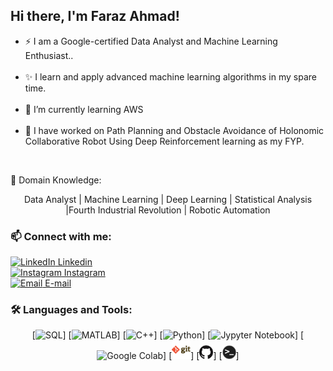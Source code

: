 
<!--<img align="center" src="https://github.com/muqadir1/muqadir1/blob/master/Assets/banner.png" />
-->
## Hi there, I'm Faraz Ahmad! 
 - ⚡ I am a Google-certified Data Analyst and Machine Learning Enthusiast.. 
 <br /><br />
- ✨  I learn and apply advanced machine learning algorithms in my spare time. 
 <br /><br />
- 🌱 I’m currently learning AWS
 <br /><br />
- 🔭 I have worked on Path Planning and Obstacle Avoidance of Holonomic Collaborative Robot Using Deep Reinforcement learning as my FYP. 
<br />

👀 Domain Knowledge:<br />
<p align="center">
   Data Analyst | Machine Learning | Deep Learning | Statistical Analysis |Fourth Industrial Revolution | Robotic Automation
<br />


### 📫 Connect with me:

[<img alt="LinkedIn" width="22px" src="https://cdn.jsdelivr.net/npm/simple-icons@v3/icons/linkedin.svg" /> Linkedin][linkedin]<br />
[<img alt="Instagram" width="22px" src="https://cdn.jsdelivr.net/npm/simple-icons@v3/icons/instagram.svg" /> Instagram][instagram]<br />
[<img alt="Email" width="22px" src="https://cdn.jsdelivr.net/npm/simple-icons@3.5.0/icons/microsoftoutlook.svg"/> E-mail][email]

### 🛠 Languages and Tools:
<p align="center">
[<img alt="SQL" width="36px" src="https://www.logo.wine/a/logo/MySQL/MySQL-Logo.wine.svg" />]
[<img alt="MATLAB" width="36px" src="https://logos-world.net/wp-content/uploads/2020/12/MATLAB-Logo.png" />]
[<img alt="C++" width="20px" src="https://brandslogos.com/wp-content/uploads/images/large/c-logo.png" />]
[<img alt="Python" width="20px" src="https://user-images.githubusercontent.com/99408263/155013995-633dfb94-45fb-405d-8c44-9abbab7851df.png" />]
[<img alt="Jypyter Notebook" width="26px" src="https://user-images.githubusercontent.com/99408263/155014451-453f1e42-6a7a-441f-be11-55d7547b8118.png" />]
[<img alt="Google Colab" width="26px" src="https://user-images.githubusercontent.com/99408263/155014668-531a8a78-8408-41ce-bba1-accf68b27d72.png" />]
[<img alt="Git" width="30px" src="https://raw.githubusercontent.com/github/explore/80688e429a7d4ef2fca1e82350fe8e3517d3494d/topics/git/git.png" />]
[<img alt="GitHub" width="22px" src="https://raw.githubusercontent.com/github/explore/78df643247d429f6cc873026c0622819ad797942/topics/github/github.png" />]
[<img alt="Terminal" width="22px" src="https://raw.githubusercontent.com/github/explore/80688e429a7d4ef2fca1e82350fe8e3517d3494d/topics/terminal/terminal.png" />]


[email]: mailto:farazahmadgik@gmail.com
[instagram]: https://www.instagram.com/f.a.r.a.z_s/
[linkedin]: https://www.linkedin.com/in/mfaraz-ahmad/
